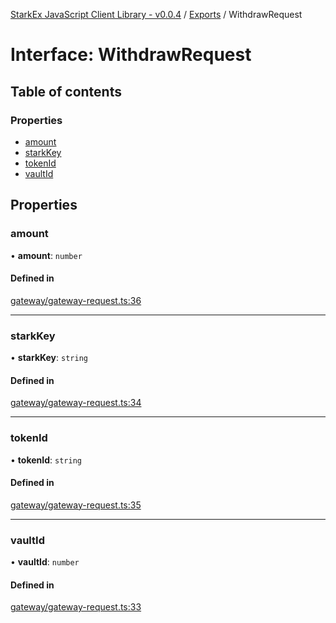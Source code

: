 [StarkEx JavaScript Client Library - v0.0.4](../README.md) / [Exports](../modules.md) / WithdrawRequest

# Interface: WithdrawRequest

## Table of contents

### Properties

- [amount](WithdrawRequest.md#amount)
- [starkKey](WithdrawRequest.md#starkkey)
- [tokenId](WithdrawRequest.md#tokenid)
- [vaultId](WithdrawRequest.md#vaultid)

## Properties

### amount

• **amount**: `number`

#### Defined in

[gateway/gateway-request.ts:36](https://github.com/starkware-libs/starkex-js/blob/8a20d56/src/lib/gateway/gateway-request.ts#L36)

---

### starkKey

• **starkKey**: `string`

#### Defined in

[gateway/gateway-request.ts:34](https://github.com/starkware-libs/starkex-js/blob/8a20d56/src/lib/gateway/gateway-request.ts#L34)

---

### tokenId

• **tokenId**: `string`

#### Defined in

[gateway/gateway-request.ts:35](https://github.com/starkware-libs/starkex-js/blob/8a20d56/src/lib/gateway/gateway-request.ts#L35)

---

### vaultId

• **vaultId**: `number`

#### Defined in

[gateway/gateway-request.ts:33](https://github.com/starkware-libs/starkex-js/blob/8a20d56/src/lib/gateway/gateway-request.ts#L33)
